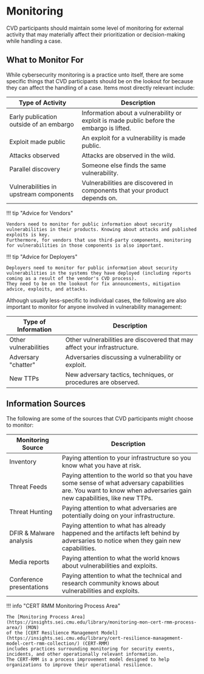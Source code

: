 # Monitoring

CVD participants should maintain some level of monitoring for external activity that may materially affect their
prioritization or decision-making while handling a case.

## What to Monitor For

While cybersecurity monitoring is a practice unto itself, there are some specific things that CVD participants should be on the lookout for
because they can affect the handling of a case. Items most directly relevant include:

| Type of Activity                        | Description                                                                               |
|-----------------------------------------|-------------------------------------------------------------------------------------------|
| Early publication outside of an embargo | Information about a vulnerability or exploit is made public before the embargo is lifted. |
| Exploit made public                     | An exploit for a vulnerability is made public.                                            |
| Attacks observed                        | Attacks are observed in the wild.                                                         |
| Parallel discovery                      | Someone else finds the same vulnerability.                                                |
| Vulnerabilities in upstream components  | Vulnerabilities are discovered in components that your product depends on.               |

<div class="grid" markdown>

!!! tip "Advice for Vendors"

    Vendors need to monitor for public information about security vulnerabilities in their products. Knowing about attacks and published exploits is key.
    Furthermore, for vendors that use third-party components, monitoring for vulnerabilities in those components is also important.

!!! tip "Advice for Deployers"

    Deployers need to monitor for public information about security vulnerabilities in the systems they have deployed (including reports coming as a result of the vendor's CVD process).
    They need to be on the lookout for fix announcements, mitigation advice, exploits, and attacks.

</div>

Although usually less-specific to individual cases, the following are also important to monitor for anyone involved
in vulnerability management:

| Type of Information   | Description                                                               |
|-----------------------|---------------------------------------------------------------------------|
| Other vulnerabilities | Other vulnerabilities are discovered that may affect your infrastructure. |
| Adversary "chatter"   | Adversaries discussing a vulnerability or exploit.                        |
| New TTPs              | New adversary tactics, techniques, or procedures are observed.            |

## Information Sources

The following are some of the sources that CVD participants might choose to monitor:

| Monitoring Source        | Description                                                                                                                                                           |
|--------------------------|-----------------------------------------------------------------------------------------------------------------------------------------------------------------------|
| Inventory                | Paying attention to your infrastructure so you know what you have at risk.                                                                                            |
| Threat Feeds             | Paying attention to the world so that you have some sense of what adversary capabilities are. You want to know when adversaries gain new capabilities, like new TTPs. |
| Threat Hunting           | Paying attention to what adversaries are potentially doing on your infrastructure.                                                                                    |
| DFIR & Malware analysis  | Paying attention to what has already happened and the artifacts left behind by adversaries to notice when they gain new capabilities.                                 |
| Media reports            | Paying attention to what the world knows about vulnerabilities and exploits.                                                                                          |
| Conference presentations | Paying attention to what the technical and research community knows about vulnerabilities and exploits.                                                               |

!!! info "CERT RMM Monitoring Process Area"

    The [Monitoring Process Area](https://insights.sei.cmu.edu/library/monitoring-mon-cert-rmm-process-area/) (MON)
    of the [CERT Resilience Management Model](https://insights.sei.cmu.edu/library/cert-resilience-management-model-cert-rmm-collection/) (CERT-RMM) 
    includes practices surrounding monitoring for security events, incidents, and other operationally relevant information.
    The CERT-RMM is a process improvement model designed to help organizations to improve their operational resilience.

